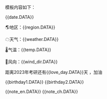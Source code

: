 

模板内容如下：

{{date.DATA}} 

🌎地区：{{region.DATA}} 

☁天气：{{weather.DATA}} 

🌡气温：{{temp.DATA}} 

🥭风向：{{wind_dir.DATA}} 

距离2023年考研还有{{love_day.DATA}}天 ，加油

{{birthday1.DATA}} 
{{birthday2.DATA}}


{{note_en.DATA}} 
{{note_ch.DATA}}


